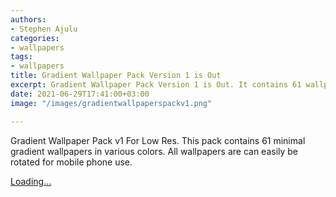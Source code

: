 ```yaml
---
authors:
- Stephen Ajulu
categories:
- wallpapers
tags:
- wallpapers
title: Gradient Wallpaper Pack Version 1 is Out
excerpt: Gradient Wallpaper Pack Version 1 is Out. It contains 61 wallpapers.
date: 2021-06-29T17:41:00+03:00
image: "/images/gradientwallpaperspackv1.png"

---
```

Gradient Wallpaper Pack v1 For Low Res. This pack contains 61 minimal gradient wallpapers in various colors. All wallpapers are can easily be rotated for mobile phone use.

<script src="https://gumroad.com/js/gumroad-embed.js"></script>
<div class="gumroad-product-embed"><a href="https://gumroad.com/l/nIgIr">Loading...</a></div>

